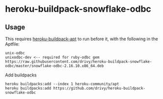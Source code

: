 heroku-buildpack-snowflake-odbc
===

## Usage
This requires [heroku-buildpack-apt](https://github.com/heroku/heroku-buildpack-apt) to run before
it, with the following in the Aptfile:


```
unix-odbc
unixodbc-dev <-- required for ruby-odbc gem
https://raw.githubusercontent.com/drivy/heroku-buildpack-snowflake-odbc/master/snowflake-odbc-2.16.10.x86_64.deb
```

Add buildpacks

```
heroku buildpacks:add --index 1 heroku-community/apt
heroku buildpacks:add https://github.com/drivy/heroku-buildpack-snowflake-odbc
```
